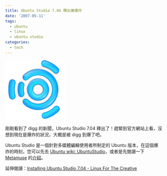 ```yaml
---
title: Ubuntu Studio 7.04 釋出兼爆炸
date: '2007-05-11'
tags:
  - ubuntu
  - linux
  - ubuntu studio
categories:
  - tech
---
```

[![ubuntu_studio_](images/0.png)](http://www.flickr.com/photos/yurenju/493648411/ "Photo Sharing")  
  
剛剛看到了 digg 的新聞，Ubuntu Studio 7.04 釋出了！趕緊到官方網站上看，沒想到現在是爆炸的狀況，大概是被 digg 到爆了吧。  
  
Ubuntu Studio 是一個針對多媒體編輯使用者所制定的 Ubuntu 版本，在這個爆炸的時刻，您可以先去 [Ubuntu wiki: UbuntuStudio](https://wiki.ubuntu.com/UbuntuStudio)，或者是先閱讀一下 [Metamuse](http://metamuse.blogspot.com/) 的[介紹](http://metamuse.blogspot.com/2007/01/ubuntu-studio-multimedia-editing-ditro.html)。  
  
延伸閱讀：[Installing Ubuntu Studio 7.04 - Linux For The Creative](http://www.howtoforge.com/ubuntustudio_7.04)